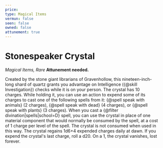 ```yaml
---
price: 
type: Magical Items
vermun: false
seen: false
owned: false
attunement: true
---
```

# Stonespeaker Crystal

*Magical Items, Rare* **Attunement needed.**

Created by the stone giant librarians of Gravenhollow, this nineteen-inch-long shard of quartz grants you advantage on Intelligence ({@skill Investigation}) checks while it is on your person. The crystal has 10 charges. While holding it, you can use an action to expend some of its charges to cast one of the following spells from it: {@spell speak with animals} (2 charges), {@spell speak with dead} (4 charges), or {@spell speak with plants} (3 charges). When you cast a {@filter divination|spells|school=D} spell, you can use the crystal in place of one material component that would normally be consumed by the spell, at a cost of 1 charge per level of the spell. The crystal is not consumed when used in this way. The crystal regains 1d6+4 expended charges daily at dawn. If you expend the crystal's last charge, roll a d20. On a 1, the crystal vanishes, lost forever.